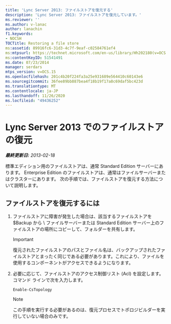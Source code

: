 ```yaml
---
title: 'Lync Server 2013: ファイルストアを復元する'
description: 'Lync Server 2013: ファイルストアを復元しています。'
ms.reviewer: ''
ms.author: v-lanac
author: lanachin
f1.keywords:
- NOCSH
TOCTitle: Restoring a file store
ms:assetid: 89916fc6-31d3-4c7f-9eaf-c02584761ef4
ms:mtpsurl: https://technet.microsoft.com/en-us/library/Hh202180(v=OCS.15)
ms:contentKeyID: 51541491
ms.date: 07/23/2014
manager: serdars
mtps_version: v=OCS.15
ms.openlocfilehash: 201c4b20f224fa3a25e931689e564410c60143e6
ms.sourcegitcommit: 36fee89bb887bea4f18b19f17a8c69daf5bc423d
ms.translationtype: MT
ms.contentlocale: ja-JP
ms.lasthandoff: 11/26/2020
ms.locfileid: "49436252"
---
```

# <a name="restoring-a-file-store-in-lync-server-2013"></a>Lync Server 2013 でのファイルストアの復元

<div data-xmlns="http://www.w3.org/1999/xhtml">

<div class="topic" data-xmlns="http://www.w3.org/1999/xhtml" data-msxsl="urn:schemas-microsoft-com:xslt" data-cs="https://msdn.microsoft.com/">

<div data-asp="https://msdn2.microsoft.com/asp">



</div>

<div id="mainSection">

<div id="mainBody">

<span> </span>

_**最終更新日:** 2013-02-18_

標準エディション用のファイルストアは、通常 Standard Edition サーバーにあります。 Enterprise Edition のファイルストアは、通常はファイルサーバーまたはクラスターにあります。 次の手順では、ファイルストアを復元する方法について説明します。

<div>

## <a name="to-restore-a-file-store"></a>ファイルストアを復元するには

1.  ファイルストアに障害が発生した場合は、該当するファイルストアを $Backup から \\ ファイルサーバーまたは Standard Edition サーバー上のファイルストアの場所にコピーして、フォルダーを共有します。
    
    <div>
    

    > [!IMPORTANT]  
    > 復元されたファイルストアのパスとファイル名は、バックアップされたファイルストアとまったく同じである必要があります。これにより、ファイルを使用するコンポーネントがアクセスできるようになります。

    
    </div>

2.  必要に応じて、ファイルストアのアクセス制御リスト (Acl) を設定します。 コマンド ラインで次を入力します。
    
        Enable-CsTopology
    
    <div>
    

    > [!NOTE]  
    > この手順を実行する必要があるのは、復元プロセスでトポロジビルダーを実行していない場合のみです。

    
    </div>

</div>

</div>

<span> </span>

</div>

</div>

</div>

